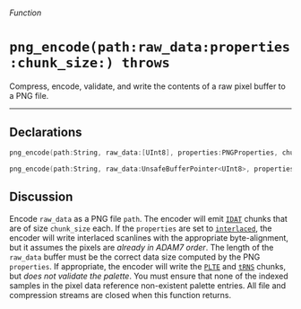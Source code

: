 ###### Function

# `png_encode(path:raw_data:properties:chunk_size:) throws`

Compress, encode, validate, and write the contents of a raw pixel buffer to a PNG file.

------

## Declarations

````swift
png_encode(path:String, raw_data:[UInt8], properties:PNGProperties, chunk_size:Int = 65536) throws

png_encode(path:String, raw_data:UnsafeBufferPointer<UInt8>, properties:PNGProperties, chunk_size:Int = 65536) throws
````

## Discussion

Encode `raw_data` as a PNG file `path`. The encoder will emit [`IDAT`](pngchunk.md#case-idat) chunks that are of size `chunk_size` each. If the `properties` are set to [`interlaced`](pngproperties.md#let-interlacedbool), the encoder will write interlaced scanlines with the appropriate byte-alignment, but it assumes the pixels are *already in ADAM7 order*. The length of the `raw_data` buffer must be the correct data size computed by the PNG `properties`. If appropriate, the encoder will write the [`PLTE`](pngchunk.md#case-plte) and [`tRNS`](pngchunk.md#case-trns) chunks, but *does not validate the palette*. You must ensure that none of the indexed samples in the pixel data reference non-existent palette entries. All file and compression streams are closed when this function returns.
